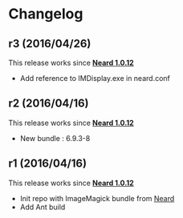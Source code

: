 # Changelog

## r3 (2016/04/26)

This release works since **[Neard 1.0.12](https://github.com/crazy-max/neard/releases/tag/v1.0.12)**

* Add reference to IMDisplay.exe in neard.conf

## r2 (2016/04/16)

This release works since **[Neard 1.0.12](https://github.com/crazy-max/neard/releases/tag/v1.0.12)**

* New bundle : 6.9.3-8

## r1 (2016/04/16)

This release works since **[Neard 1.0.12](https://github.com/crazy-max/neard/releases/tag/v1.0.12)**

* Init repo with ImageMagick bundle from [Neard](https://github.com/crazy-max/neard)
* Add Ant build

